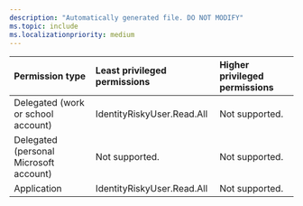 ```yaml
---
description: "Automatically generated file. DO NOT MODIFY"
ms.topic: include
ms.localizationpriority: medium
---
```


|Permission type|Least privileged permissions|Higher privileged permissions|
|:---|:---|:---|
|Delegated (work or school account)|IdentityRiskyUser.Read.All|Not supported.|
|Delegated (personal Microsoft account)|Not supported.|Not supported.|
|Application|IdentityRiskyUser.Read.All|Not supported.|

